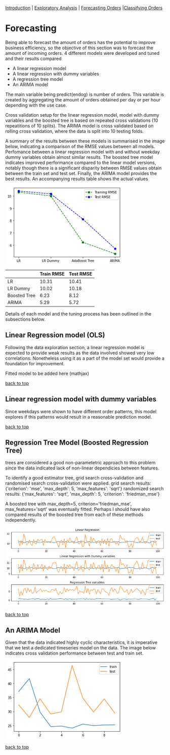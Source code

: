 [Introduction](./../../index.md) | [Exploratory Analysis](./../pages/data_exploration.md) | [Forecasting Orders](./../pages/order_forecasting.md) |[Classifying Orders](./../pages/order_classification.md)

# Forecasting

Being able to forecast the amount of orders has the potential to
improve business efficiency, so the objective of this section was to
forecast the amount of incoming orders. 4 different models were
developed and tuned and their results compared

- A linear regression model
- A linear regression with dummy variables
- A regression tree model
- An ARIMA model

The main variable being predict(endog) is number of orders. This
variable is created by aggregating the amount of orders obtained per
day or per hour depending with the use case.

Cross validation setup for the linear regression model, model with
dummy variables and the boosted tree is based on repeated cross
validations (10 repeatitions of 10 splits). The ARIMA model is cross
validated based on rolling cross validation, where the data is split
into 10 testing folds.

A summary of the results between these models is summarised in the
image below, indicating a comparison of the RMSE values between all
models. Perfomance between a linear regression model with and without
weekday dummy variables obtain almost similar results. The boosted
tree model indicates improved performance compared to the linear model
versions, notably though there is a significant disparity between RMSE
values obtain between the train set and test set. Finally, the ARIMA
model provides the best results. An accompanying results table shows
the actual values

![lr_tree_train_test](../images/rmse_all.png)

|	| Train RMSE | Test RMSE |
|-------|------------|-----------|
| LR    | 10.31 | 10.41 |
| LR Dummy | 10.02 | 10.18 |
| Boosted Tree | 6.23 | 8.12 |
|ARIMA 	| 5.29 | 5.72 |

Details of each model and the tuning process has been outlined in the
subsections below.

## Linear Regression model (OLS)

Following the data exploration section, a linear regression model is
expected to provide weak results as the data involved showed very low
correlations. Nonetheless using it as a part of the model set would
provide a foundation for improvement.

Fitted model to be added here (mathjax)

[back to top](./../pages/order_forecasting.md)

## Linear regression model with dummy variables

Since weekdays were shown to have different order patterns, this model
explores if this patterns would result in a reasonable prediction
model.

[back to top](./../pages/order_forecasting.md)


## Regression Tree Model (Boosted Regression Tree)
trees are considered a good non-parametetric approach to this problem
since the data indicated lack of non-linear dependicies between features.

To identify a good estimator tree, grid search cross-validation and
randomised search cross-validation were applied.
grid search results: {'criterion': 'mse', 'max_depth': 5, 'max_features': 'sqrt'}
randomized search results: {'max_features': 'sqrt', 'max_depth': 5, 'criterion': 'friedman_mse'}

A boosted tree with max_depth=5, criterion='friedman_mse',
max_features='sqrt' was eventually fitted. Perhaps I should have also
compared results of the boosted tree from each of these methods
independently.

![lr_tree_train_test](../images/train_test_lr_lrd_tree.png)

[back to top](./../pages/order_forecasting.md)

## An ARIMA Model

Given that the data indicated highly cyclic characteristics, it is
imperative that we test a dedicated timeseries model on the data. The
image below indicates cross validation performance between test and
train set.

![arima_train_test](../images/arima_train_test.png)

[back to top](./../pages/order_forecasting.md)

